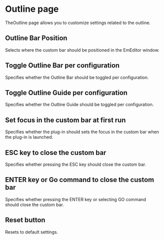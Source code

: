 # Outline page

TheOutline page allows you to customize settings related to the outline.

## Outline Bar Position

Selects where the custom bar should be positioned in the EmEditor window.

## Toggle Outline Bar per configuration

Specifies whether the Outline Bar should be toggled per configuration.

## Toggle Outline Guide per configuration

Specifies whether the Outline Guide should be toggled per configuration.

## Set focus in the custom bar at first run

Specifies whether the plug-in should sets the focus in the custom bar when the plug-in is launched.

## ESC key to close the custom bar

Specifies whether pressing the ESC key should close the custom bar.

## ENTER key or Go command to close the custom bar

Specifies whether pressing the ENTER key or selecting GO command should close the custom bar.

## Reset button

Resets to default settings.

